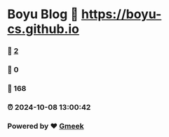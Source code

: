 # Boyu Blog :link: https://boyu-cs.github.io 
### :page_facing_up: [2](https://boyu-cs.github.io/tag.html) 
### :speech_balloon: 0 
### :hibiscus: 168 
### :alarm_clock: 2024-10-08 13:00:42 
### Powered by :heart: [Gmeek](https://github.com/Meekdai/Gmeek)
